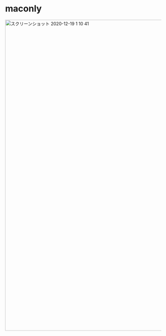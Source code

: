 # maconly

<img width="1001" alt="スクリーンショット 2020-12-19 1 10 41" src="https://user-images.githubusercontent.com/50548952/102635798-2a458b80-4197-11eb-96e2-3c3d915123c5.png">

